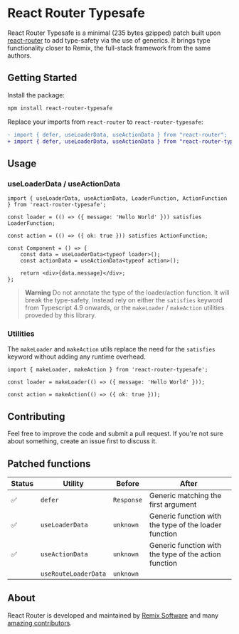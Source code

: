 # React Router Typesafe

React Router Typesafe is a minimal (235 bytes gzipped) patch built upon [react-router](https://github.com/remix-run/react-router) to add type-safety via the use of generics. It brings type functionality closer to Remix, the full-stack framework from the same authors.

## Getting Started

Install the package:

```bash
npm install react-router-typesafe
```

Replace your imports from `react-router` to `react-router-typesafe`:

```diff
- import { defer, useLoaderData, useActionData } from "react-router";
+ import { defer, useLoaderData, useActionData } from "react-router-typesafe";
```

## Usage

### useLoaderData / useActionData

```tsx
import { useLoaderData, useActionData, LoaderFunction, ActionFunction } from 'react-router-typesafe';

const loader = (() => ({ message: 'Hello World' })) satisfies LoaderFunction;

const action = (() => ({ ok: true })) satisfies ActionFunction;

const Component = () => {
	const data = useLoaderData<typeof loader>();
	const actionData = useActionData<typeof action>();

	return <div>{data.message}</div>;
};
```

> **Warning**
> Do not annotate the type of the loader/action function. It will break the type-safety. Instead rely on either the `satisfies` keyword from Typescript 4.9 onwards, or the `makeLoader` / `makeAction` utilities proveded by this library.

### Utilities

The `makeLoader` and `makeAction` utils replace the need for the `satisfies` keyword without adding any runtime overhead.

```tsx
import { makeLoader, makeAction } from 'react-router-typesafe';

const loader = makeLoader(() => ({ message: 'Hello World' }));

const action = makeAction(() => ({ ok: true }));
```

## Contributing

Feel free to improve the code and submit a pull request. If you're not sure about something, create an issue first to discuss it.

## Patched functions

| Status | Utility              | Before     | After                                                 |
| ------ | -------------------- | ---------- | ----------------------------------------------------- |
| ✅     | `defer`              | `Response` | Generic matching the first argument                   |
| ✅     | `useLoaderData`      | `unknown`  | Generic function with the type of the loader function |
| ✅     | `useActionData`      | `unknown`  | Generic function with the type of the action function |
|        | `useRouteLoaderData` | `unknown`  |                                                       |

## About

React Router is developed and maintained by [Remix Software](https://remix.run) and many [amazing contributors](https://github.com/remix-run/react-router/graphs/contributors).

